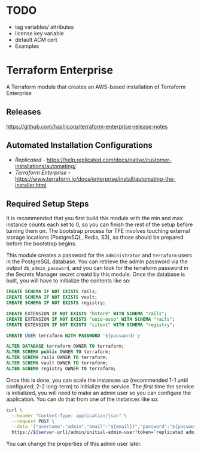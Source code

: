 # TODO

 - tag variables/ attributes
 - license key variable
 - default ACM cert
 - Examples

# Terraform Enterprise

A Terraform module that creates an AWS-based installation of Terraform Enterprise

## Releases
https://github.com/hashicorp/terraform-enterprise-release-notes

## Automated Installation Configurations
- *Replicated* - https://help.replicated.com/docs/native/customer-installations/automating/
- *Terraform Enterprise* - https://www.terraform.io/docs/enterprise/install/automating-the-installer.html

## Required Setup Steps

It is recommended that you first build this module with the min and max instance counts each set to 0, so you can finish the rest of the setup before turning them on. The bootstrap process for TFE involves touching external storage locations (PostgreSQL, Redis, S3), so those should be prepared before the bootstrap begins.

This module creates a password for the `administrator` and `terraform` users in the PostgreSQL database. You can retrieve the admin password via the output `db_admin_password`, and you can look for the terraform password in the Secrets Manager secret creatd by this module. Once the database is built, you will have to initialize the contents like so:

```sql
CREATE SCHEMA IF NOT EXISTS rails;
CREATE SCHEMA IF NOT EXISTS vault;
CREATE SCHEMA IF NOT EXISTS registry;

CREATE EXTENSION IF NOT EXISTS "hstore" WITH SCHEMA "rails";
CREATE EXTENSION IF NOT EXISTS "uuid-ossp" WITH SCHEMA "rails";
CREATE EXTENSION IF NOT EXISTS "citext" WITH SCHEMA "registry";

CREATE USER terraform WITH PASSWORD '${password}';

ALTER DATABASE terraform OWNER TO terraform;
ALTER SCHEMA public OWNER TO terraform;
ALTER SCHEMA rails OWNER TO terraform;
ALTER SCHEMA vault OWNER TO terraform;
ALTER SCHEMA registry OWNER TO terraform;
```

Once this is done, you can scale the instances up (recommended 1-1 until configured; 2-2 long-term) to initialize the service. The _first_ time the service is initialized, you will need to make an admin user so you can configure the application. You can do that from one of the instances like so:

```bash
curl \
  --header "Content-Type: application/json" \
  --request POST \
  --data '{"username":"admin","email":"${email}}","password":"${password}"}' \
  https://${server-url}/admin/initial-admin-user?token=`replicated admin --tty=0 retrieve-iact`
```

You can change the properties of this admin user later.
